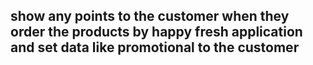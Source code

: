 ## show any points to the customer when they order the products by happy fresh application and set data like promotional to the customer